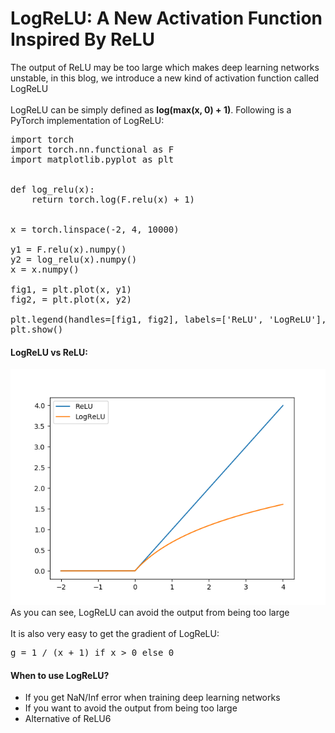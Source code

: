 # LogReLU: A New Activation Function Inspired By ReLU

The output of ReLU may be too large which makes deep learning networks unstable, in this blog, we introduce a new kind of activation function called LogReLU<br>
<br>
LogReLU can be simply defined as **log(max(x, 0) + 1)**. Following is a PyTorch implementation of LogReLU:
<pre>
import torch
import torch.nn.functional as F
import matplotlib.pyplot as plt


def log_relu(x):
    return torch.log(F.relu(x) + 1)


x = torch.linspace(-2, 4, 10000)

y1 = F.relu(x).numpy()
y2 = log_relu(x).numpy()
x = x.numpy()

fig1, = plt.plot(x, y1)
fig2, = plt.plot(x, y2)

plt.legend(handles=[fig1, fig2], labels=['ReLU', 'LogReLU'], loc='upper left')
plt.show()
</pre>

#### LogReLU vs ReLU:
<img src="log_relu.png" /><br>
As you can see, LogReLU can avoid the output from being too large<br>
<br>
It is also very easy to get the gradient of LogReLU:
<pre>
g = 1 / (x + 1) if x > 0 else 0
</pre>

#### When to use LogReLU?
+ If you get NaN/Inf error when training deep learning networks
+ If you want to avoid the output from being too large
+ Alternative of ReLU6 
